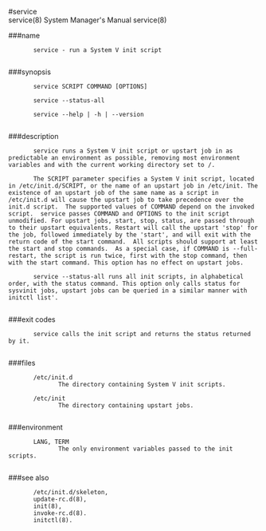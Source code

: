 #service  
service(8)                                                                                                                                                                                                                                                                                                                                                                                                                                                                                                                                                                                                                                                                                                                                                                                                                                                                                                                                                                                                                                                                                                                                                                                                                                                                                                                                                                                                                                                                                                                                                                                                                                                                                                                                                                                                                                                                                                                                                                                                                                                                                                                                                                                                                                                                                                                                                                                                                                                                                                                                                                                                                                                                                                                                                                                                                                                                                                                                                                                                                                                                                                                                                                                                                                                                                                                                                                                                                                                                                                                                                                                                                                                                                                                                                                                                                                                                                                                                                                                                                                                                                                                                                                                                                                                                                                                                                                                                                                                                                                                                                                                                                                                                                                                                                                                                                                                                                                                                                                                                                                                      System Manager's Manual                                                                                                                                                                                                                                                                                                                                                                                                                                                                                                                                                                                                                                                                                                                                                                                                                                                                                                                                                                                                                                                                                                                                                                                                                                                                                                                                                                                                                                                                                                                                                                                                                                                                                                                                                                                                                                                                                                                                                                                                                                                                                                                                                                                                                                                                                                                                                                                                                                                                                                                                                                                                                                                                                                                                                                                                                                                                                                                                                                                                                                                                                                                                                                                                                                                                                                                                                                                                                                                                                                                                                                                                                                                                                                                                                                                                                                                                                                                                                                                                                                                                                                                                                                                                                                                                                                                                                                                                                                                                                                                                                                                                                                                                                                                                                                                                                                                                                                                                                                                                                                                     service(8)



###name
```
       service - run a System V init script


```
###synopsis
```
       service SCRIPT COMMAND [OPTIONS]

       service --status-all

       service --help | -h | --version


```
###description
```
       service runs a System V init script or upstart job in as predictable an environment as possible, removing most environment variables and with the current working directory set to /.

       The SCRIPT parameter specifies a System V init script, located in /etc/init.d/SCRIPT, or the name of an upstart job in /etc/init. The existence of an upstart job of the same name as a script in /etc/init.d will cause the upstart job to take precedence over the init.d script.  The supported values of COMMAND depend on the invoked script.  service passes COMMAND and OPTIONS to the init script unmodified. For upstart jobs, start, stop, status, are passed through to their upstart equivalents. Restart will call the upstart 'stop' for the job, followed immediately by the 'start', and will exit with the return code of the start command.  All scripts should support at least the start and stop commands.  As a special case, if COMMAND is --full-restart, the script is run twice, first with the stop command, then with the start command. This option has no effect on upstart jobs.

       service --status-all runs all init scripts, in alphabetical order, with the status command. This option only calls status for sysvinit jobs, upstart jobs can be queried in a similar manner with initctl list'.


```
###exit codes
```
       service calls the init script and returns the status returned by it.


```
###files
```
       /etc/init.d
              The directory containing System V init scripts.

       /etc/init
              The directory containing upstart jobs.


```
###environment
```
       LANG, TERM
              The only environment variables passed to the init scripts.


```
###see also
```
       /etc/init.d/skeleton,
       update-rc.d(8),
       init(8),
       invoke-rc.d(8).
       initctl(8).



```
